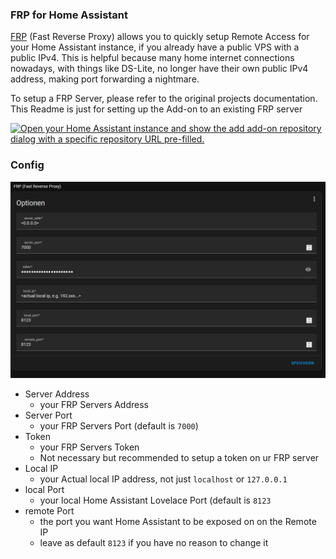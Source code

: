 ### FRP for Home Assistant
<a href="https://github.com/fatedier/frp">FRP</a> (Fast Reverse Proxy) allows you to quickly setup Remote Access for your Home Assistant instance, if you already have a public VPS with a public IPv4. This is helpful because many home internet connections nowadays, with things like DS-Lite, no longer have their own public IPv4 address, making port forwarding a nightmare.

To setup a FRP Server, please refer to the original projects documentation. This Readme is just for setting up the Add-on to an existing FRP server

[![Open your Home Assistant instance and show the add add-on repository dialog with a specific repository URL pre-filled.](https://my.home-assistant.io/badges/supervisor_add_addon_repository.svg)](https://my.home-assistant.io/redirect/supervisor_add_addon_repository/?repository_url=https%3A%2F%2Fgithub.com%2FWeeXnes%2FFRP_HomeAssistant)

### Config
![img_1.png](img_1.png)

- Server Address
  - your FRP Servers Address
- Server Port
  - your FRP Servers Port (default is ```7000```)
- Token
  - your FRP Servers Token
  - Not necessary but recommended to setup a token on ur FRP server
- Local IP
  - your Actual local IP address, not just ```localhost``` or ```127.0.0.1```
- local Port
  - your local Home Assistant Lovelace Port (default is ```8123```
- remote Port
  - the port you want Home Assistant to be exposed on on the Remote IP
  - leave as default ```8123``` if you have no reason to change it